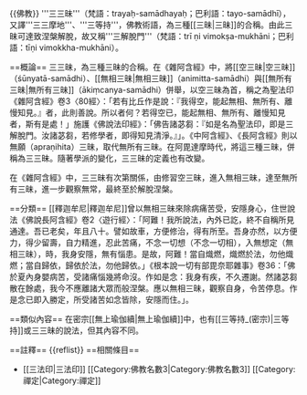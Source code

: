{{佛教}}
'''三三昧'''（梵語：trayaḥ-samādhayaḥ；巴利語：tayo-samādhī），又譯'''三三摩地'''、'''三等持'''，佛教術語，為三種[[三昧|三昧]]的合稱。由此三昧可達致涅槃解脫，故又稱'''三解脫門'''（梵語：trī ṇi vimokṣa-mukhāni；巴利語：tīṇi vimokkha-mukhāni）。

==概論==
三三昧，為三種三昧的合稱。在《雜阿含經》中，將[[空三昧|空三昧]]（śūnyatā-samādhi）、[[無相三昧|無相三昧]]（animitta-samādhi）與[[無所有三昧|無所有三昧]]（ākiṃcanya-samādhi）併舉，以空三昧為首，稱之為聖法印<ref>《雜阿含經》卷3〈80經〉：「若有比丘作是說：『我得空，能起無相、無所有、離慢知見。』者，此則善說。所以者何？若得空已，能起無相、無所有、離慢知見者，斯有是處！」</ref><ref>施護《佛說法印經》：「佛告諸苾芻：『如是名為聖法印，即是三解脫門。汝諸苾芻，若修學者，即得知見清淨。』」</ref>。《中阿含經》、《長阿含經》則以無願（apraṇihita）三昧，取代無所有三昧。在阿毘達摩時代，將這三種三昧，併稱為三三昧。隨著學派的變化，三三昧的定義也有改變。

在《雜阿含經》中，三三昧有次第關係，由修習空三昧，進入無相三昧，達至無所有三昧，進一步觀察無常，最終至於解脫涅槃。

==分類==
[[釋迦牟尼|釋迦牟尼]]曾以無相三昧來除病痛苦受，安隱身心，住世說法<ref>《佛說長阿含經》卷2〈遊行經〉：「阿難！我所說法，內外已訖，終不自稱所見通達。吾已老矣，年且八十。譬如故車，方便修治，得有所至。吾身亦然，以方便力，得少留壽，自力精進，忍此苦痛，不念一切想（不念一切相），入無想定（無相三昧），時，我身安隱，無有惱患。是故，阿難！當自熾燃，熾燃於法，勿他熾燃；當自歸依，歸依於法，勿他歸依。」</ref><ref>《根本說一切有部毘奈耶雜事》卷36：「佛於夏內身嬰病苦，受諸痛惱幾將命沒。作如是念：我身有疾，不久遷謝。然諸苾芻散在餘處，我今不應離諸大眾而般涅槃。應以無相三昧，觀察自身，令苦停息。作是念已即入勝定，所受諸苦如念皆除，安隱而住。」</ref>。

==類似內容==
在密宗[[無上瑜伽續|無上瑜伽續]]中，也有[[三等持_(密宗)|三等持]]或三三昧的說法，但其內容不同。

==註釋==
{{reflist}}
==相關條目==
* [[三法印|三法印]]
[[Category:佛教名數3|Category:佛教名數3]]
[[Category:禪定|Category:禪定]]